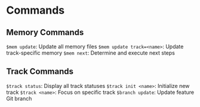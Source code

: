 # Commands

## Memory Commands
`$mem update`: Update all memory files
`$mem update track=<name>`: Update track-specific memory
`$mem next`: Determine and execute next steps

## Track Commands
`$track status`: Display all track statuses
`$track init <name>`: Initialize new track
`$track <name>`: Focus on specific track
`$branch update`: Update feature Git branch
